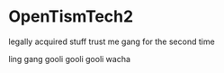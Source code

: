 # OpenTismTech2
legally acquired stuff trust me gang for the second time

ling gang gooli gooli gooli wacha
